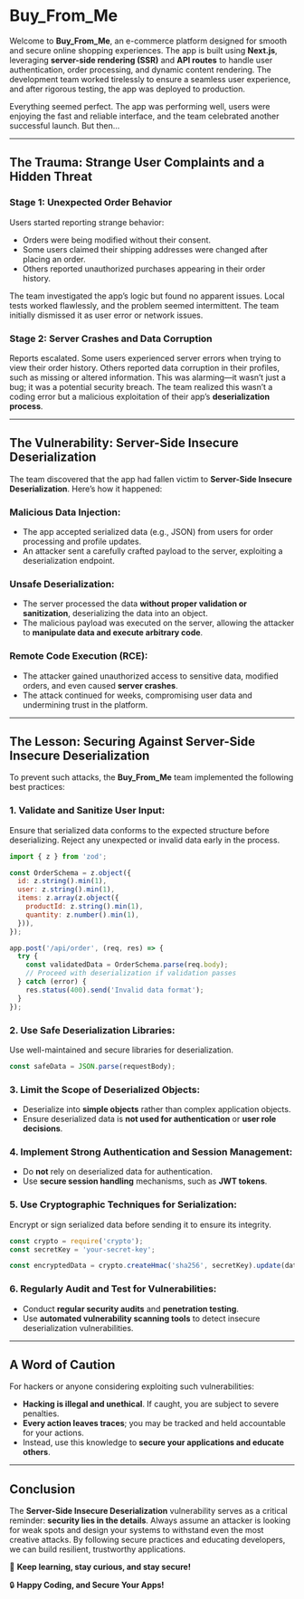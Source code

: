 # Buy_From_Me

Welcome to **Buy_From_Me**, an e-commerce platform designed for smooth and secure online shopping experiences. The app is built using **Next.js**, leveraging **server-side rendering (SSR)** and **API routes** to handle user authentication, order processing, and dynamic content rendering. The development team worked tirelessly to ensure a seamless user experience, and after rigorous testing, the app was deployed to production.

Everything seemed perfect. The app was performing well, users were enjoying the fast and reliable interface, and the team celebrated another successful launch. But then...

---

## The Trauma: Strange User Complaints and a Hidden Threat

### Stage 1: Unexpected Order Behavior
Users started reporting strange behavior:
- Orders were being modified without their consent.
- Some users claimed their shipping addresses were changed after placing an order.
- Others reported unauthorized purchases appearing in their order history.

The team investigated the app’s logic but found no apparent issues. Local tests worked flawlessly, and the problem seemed intermittent. The team initially dismissed it as user error or network issues.

### Stage 2: Server Crashes and Data Corruption
Reports escalated. Some users experienced server errors when trying to view their order history. Others reported data corruption in their profiles, such as missing or altered information. This was alarming—it wasn’t just a bug; it was a potential security breach. The team realized this wasn’t a coding error but a malicious exploitation of their app’s **deserialization process**.

---

## The Vulnerability: Server-Side Insecure Deserialization
The team discovered that the app had fallen victim to **Server-Side Insecure Deserialization**. Here’s how it happened:

### Malicious Data Injection:
- The app accepted serialized data (e.g., JSON) from users for order processing and profile updates.
- An attacker sent a carefully crafted payload to the server, exploiting a deserialization endpoint.

### Unsafe Deserialization:
- The server processed the data **without proper validation or sanitization**, deserializing the data into an object.
- The malicious payload was executed on the server, allowing the attacker to **manipulate data and execute arbitrary code**.

### Remote Code Execution (RCE):
- The attacker gained unauthorized access to sensitive data, modified orders, and even caused **server crashes**.
- The attack continued for weeks, compromising user data and undermining trust in the platform.

---

## The Lesson: Securing Against Server-Side Insecure Deserialization
To prevent such attacks, the **Buy_From_Me** team implemented the following best practices:

### 1. Validate and Sanitize User Input:
Ensure that serialized data conforms to the expected structure before deserializing.
Reject any unexpected or invalid data early in the process.

```javascript
import { z } from 'zod';

const OrderSchema = z.object({
  id: z.string().min(1),
  user: z.string().min(1),
  items: z.array(z.object({
    productId: z.string().min(1),
    quantity: z.number().min(1),
  })),
});

app.post('/api/order', (req, res) => {
  try {
    const validatedData = OrderSchema.parse(req.body);
    // Proceed with deserialization if validation passes
  } catch (error) {
    res.status(400).send('Invalid data format');
  }
});
```

### 2. Use Safe Deserialization Libraries:
Use well-maintained and secure libraries for deserialization.

```javascript
const safeData = JSON.parse(requestBody);
```

### 3. Limit the Scope of Deserialized Objects:
- Deserialize into **simple objects** rather than complex application objects.
- Ensure deserialized data is **not used for authentication** or **user role decisions**.

### 4. Implement Strong Authentication and Session Management:
- Do **not** rely on deserialized data for authentication.
- Use **secure session handling** mechanisms, such as **JWT tokens**.

### 5. Use Cryptographic Techniques for Serialization:
Encrypt or sign serialized data before sending it to ensure its integrity.

```javascript
const crypto = require('crypto');
const secretKey = 'your-secret-key';

const encryptedData = crypto.createHmac('sha256', secretKey).update(data).digest('hex');
```

### 6. Regularly Audit and Test for Vulnerabilities:
- Conduct **regular security audits** and **penetration testing**.
- Use **automated vulnerability scanning tools** to detect insecure deserialization vulnerabilities.

---

## A Word of Caution
For hackers or anyone considering exploiting such vulnerabilities:
- **Hacking is illegal and unethical**. If caught, you are subject to severe penalties.
- **Every action leaves traces**; you may be tracked and held accountable for your actions.
- Instead, use this knowledge to **secure your applications and educate others**.

---

## Conclusion
The **Server-Side Insecure Deserialization** vulnerability serves as a critical reminder: **security lies in the details**. Always assume an attacker is looking for weak spots and design your systems to withstand even the most creative attacks. By following secure practices and educating developers, we can build resilient, trustworthy applications.

🚀 **Keep learning, stay curious, and stay secure!**

🔒 **Happy Coding, and Secure Your Apps!**
